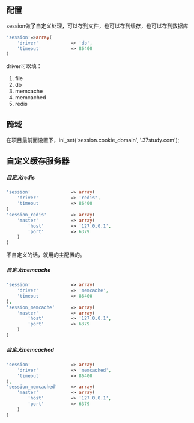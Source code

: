 <!--
author: 许萍
date: 2015-11-20
title: Session
tags: 功能扩展
category: 功能扩展
status: publish
summary: Wavephp框架，轻量PHP框架，MVC分离，快速开发项目
-->

## 配置

session做了自定义处理，可以存到文件，也可以存到缓存，也可以存到数据库

```php
'session'=>array(
    'driver'            => 'db',
    'timeout'           => 86400
)
```

driver可以填：
1. file
2. db
3. memcache
4. memcached
5. redis

## 跨域

在项目最前面设置下，ini_set('session.cookie_domain', '.37study.com');

## 自定义缓存服务器

##### 自定义redis

```php
'session'               => array(
    'driver'            => 'redis',
    'timeout'           => 86400
)
'session_redis'         => array(
    'master'            => array(
        'host'          => '127.0.0.1',
        'port'          => 6379
    )
)
```

不自定义的话，就用的主配置的。

##### 自定义memcache

```php
'session'               => array(
    'driver'            => 'memcache',
    'timeout'           => 86400
),
'session_memcache'      => array(
    'master'            => array(
        'host'          => '127.0.0.1',
        'port'          => 6379
    )
)
```

##### 自定义memcached

```php
'session'               => array(
    'driver'            => 'memcached',
    'timeout'           => 86400
),
'session_memcached'     => array(
    'master'            => array(
        'host'          => '127.0.0.1',
        'port'          => 6379
    )
)
```
